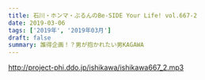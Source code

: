```yaml
---
title: 石川・ホンマ・ぶるんのBe-SIDE Your Life! vol.667-2
date: 2019-03-06
tags: ['2019年', '2019年03月']
draft: false
summary: 誰得企画！？男が抱かれたい男KAGAWA
---
```


http://project-phi.ddo.jp/ishikawa/ishikawa667_2.mp3
